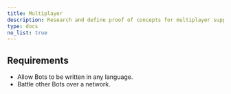 ```yaml
---
title: Multiplayer
description: Research and define proof of concepts for multiplayer support in BattleBots
type: docs
no_list: true
---
```


## Requirements

- Allow Bots to be written in any language.
- Battle other Bots over a network.
